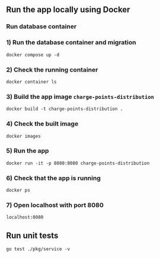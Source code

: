 ## Run the app locally using Docker

### Run database container
### 1) Run the database container and migration
```shell
docker compose up -d
```
### 2) Check the running container
```shell
docker container ls
```
### 3) Build the app image `charge-points-distribution`
```shell
docker build -t charge-points-distribution .
```
### 4) Check the built image
```shell
docker images
```
### 5) Run the app
```shell
docker run -it -p 8080:8080 charge-points-distribution
```
### 6) Check that the app is running
```shell
docker ps
```
### 7) Open localhost with port 8080
```shell
localhost:8080
```

## Run unit tests
```shell
go test ./pkg/service -v
```